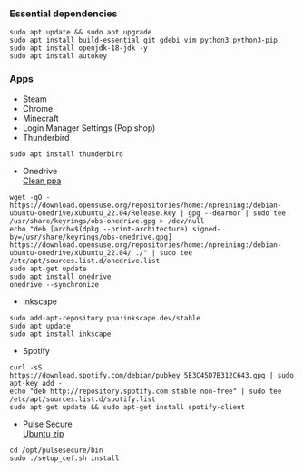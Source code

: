 ### Essential dependencies
```
sudo apt update && sudo apt upgrade
sudo apt install build-essential git gdebi vim python3 python3-pip
sudo apt install openjdk-18-jdk -y
sudo apt install autokey
```

### Apps
- Steam
- Chrome
- Minecraft
- Login Manager Settings (Pop shop)
- Thunderbird
```
sudo apt install thunderbird
```
- Onedrive\
[Clean ppa](https://github.com/abraunegg/onedrive/blob/master/docs/ubuntu-package-install.md#distribution-ubuntu-2204)
```
wget -qO - https://download.opensuse.org/repositories/home:/npreining:/debian-ubuntu-onedrive/xUbuntu_22.04/Release.key | gpg --dearmor | sudo tee /usr/share/keyrings/obs-onedrive.gpg > /dev/null
echo "deb [arch=$(dpkg --print-architecture) signed-by=/usr/share/keyrings/obs-onedrive.gpg] https://download.opensuse.org/repositories/home:/npreining:/debian-ubuntu-onedrive/xUbuntu_22.04/ ./" | sudo tee /etc/apt/sources.list.d/onedrive.list
sudo apt-get update
sudo apt install onedrive
onedrive --synchronize
```
- Inkscape
```
sudo add-apt-repository ppa:inkscape.dev/stable
sudo apt update
sudo apt install inkscape
```
- Spotify
```
curl -sS https://download.spotify.com/debian/pubkey_5E3C45D7B312C643.gpg | sudo apt-key add - 
echo "deb http://repository.spotify.com stable non-free" | sudo tee /etc/apt/sources.list.d/spotify.list
sudo apt-get update && sudo apt-get install spotify-client
```
- Pulse Secure\
[Ubuntu zip](https://nusit.nus.edu.sg/wp-content/uploads/2022/03/pulsesecure_9.1.R14_amd64-Ubuntu-Debian.deb_.zip)
```
cd /opt/pulsesecure/bin
sudo ./setup_cef.sh install
```
